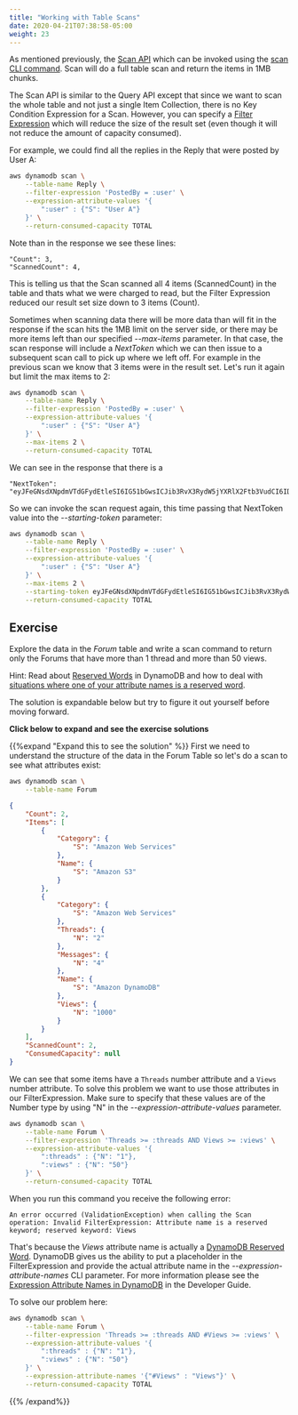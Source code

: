 ```yaml
---
title: "Working with Table Scans"
date: 2020-04-21T07:38:58-05:00
weight: 23
---
```


As mentioned previously, the [Scan API](https://docs.aws.amazon.com/amazondynamodb/latest/APIReference/API_Scan.html) which can be invoked using the [scan CLI command](https://docs.aws.amazon.com/cli/latest/reference/dynamodb/scan.html). Scan will do a full table scan and return the items in 1MB chunks.

The Scan API is similar to the Query API except that since we want to scan the whole table and not just a single Item Collection, there is no Key Condition Expression for a Scan.  However, you can specify a [Filter Expression](https://docs.aws.amazon.com/amazondynamodb/latest/developerguide/Scan.html#Scan.FilterExpression) which will reduce the size of the result set (even though it will not reduce the amount of capacity consumed).

For example, we could find all the replies in the Reply that were posted by User A:

```bash
aws dynamodb scan \
    --table-name Reply \
    --filter-expression 'PostedBy = :user' \
    --expression-attribute-values '{
        ":user" : {"S": "User A"}
    }' \
    --return-consumed-capacity TOTAL
```

Note than in the response we see these lines:

```
"Count": 3,
"ScannedCount": 4,
```

This is telling us that the Scan scanned all 4 items (ScannedCount) in the table and thats what we were charged to read, but the Filter Expression reduced our result set size down to 3 items (Count).

Sometimes when scanning data there will be more data than will fit in the response if the scan hits the 1MB limit on the server side, or there may be more items left than our specified *\-\-max-items* parameter.  In that case, the scan response will include a *NextToken* which we can then issue to a subsequent scan call to pick up where we left off.  For example in the previous scan we know that 3 items were in the result set.  Let's run it again but limit the max items to 2:

```bash
aws dynamodb scan \
    --table-name Reply \
    --filter-expression 'PostedBy = :user' \
    --expression-attribute-values '{
        ":user" : {"S": "User A"}
    }' \
    --max-items 2 \
    --return-consumed-capacity TOTAL
```
We can see in the response that there is a

```text
"NextToken": "eyJFeGNsdXNpdmVTdGFydEtleSI6IG51bGwsICJib3RvX3RydW5jYXRlX2Ftb3VudCI6IDJ9"
```

So we can invoke the scan request again, this time passing that NextToken value into the *\-\-starting\-token* parameter:

```bash
aws dynamodb scan \
    --table-name Reply \
    --filter-expression 'PostedBy = :user' \
    --expression-attribute-values '{
        ":user" : {"S": "User A"}
    }' \
    --max-items 2 \
    --starting-token eyJFeGNsdXNpdmVTdGFydEtleSI6IG51bGwsICJib3RvX3RydW5jYXRlX2Ftb3VudCI6IDJ9 \
    --return-consumed-capacity TOTAL
```

## Exercise

Explore the data in the *Forum* table and write a scan command to return only the Forums that have more than 1 thread and more than 50 views.

Hint: Read about [Reserved Words](https://docs.aws.amazon.com/amazondynamodb/latest/developerguide/ReservedWords.html) in DynamoDB and how to deal with [situations where one of your attribute names is a reserved word](https://docs.aws.amazon.com/amazondynamodb/latest/developerguide/Expressions.ExpressionAttributeNames.html).

The solution is expandable below but try to figure it out yourself before moving forward.

**Click below to expand and see the exercise solutions**

{{%expand "Expand this to see the solution" %}}
First we need to understand the structure of the data in the Forum Table so let's do a scan to see what attributes exist:

```bash
aws dynamodb scan \
    --table-name Forum
```

```json
{
    "Count": 2,
    "Items": [
        {
            "Category": {
                "S": "Amazon Web Services"
            },
            "Name": {
                "S": "Amazon S3"
            }
        },
        {
            "Category": {
                "S": "Amazon Web Services"
            },
            "Threads": {
                "N": "2"
            },
            "Messages": {
                "N": "4"
            },
            "Name": {
                "S": "Amazon DynamoDB"
            },
            "Views": {
                "N": "1000"
            }
        }
    ],
    "ScannedCount": 2,
    "ConsumedCapacity": null
}
```

We can see that some items have a `Threads` number attribute and a `Views` number attribute. To solve this problem we want to use those attributes in our FilterExpression.  Make sure to specify that these values are of the Number type by using "N" in the *\-\-expression\-attribute\-values* parameter.

```bash
aws dynamodb scan \
    --table-name Forum \
    --filter-expression 'Threads >= :threads AND Views >= :views' \
    --expression-attribute-values '{
        ":threads" : {"N": "1"},
        ":views" : {"N": "50"}
    }' \
    --return-consumed-capacity TOTAL
```

When you run this command you receive the following error:

```text
An error occurred (ValidationException) when calling the Scan operation: Invalid FilterExpression: Attribute name is a reserved keyword; reserved keyword: Views
```

That's because the *Views* attribute name is actually a [DynamoDB Reserved Word](https://docs.aws.amazon.com/amazondynamodb/latest/developerguide/ReservedWords.html).  DynamoDB gives us the ability to put a placeholder in the FilterExpression and provide the actual attribute name in the *\-\-expression\-attribute\-names* CLI parameter.  For more information please see the [Expression Attribute Names in DynamoDB](https://docs.aws.amazon.com/amazondynamodb/latest/developerguide/Expressions.ExpressionAttributeNames.html) in the Developer Guide.

To solve our problem here:

```bash
aws dynamodb scan \
    --table-name Forum \
    --filter-expression 'Threads >= :threads AND #Views >= :views' \
    --expression-attribute-values '{
        ":threads" : {"N": "1"},
        ":views" : {"N": "50"}
    }' \
    --expression-attribute-names '{"#Views" : "Views"}' \
    --return-consumed-capacity TOTAL
```

{{% /expand%}}
